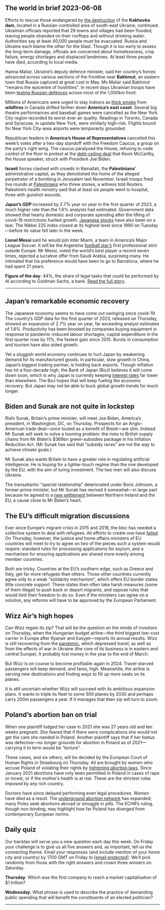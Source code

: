 ## The world in brief 2023-06-08

Efforts to rescue those endangered by [the destruction](https://www.bbc.co.uk/news/live/world-europe-65816109) of the <strong>Kakhovka dam</strong>, located in a Russian-controlled area of south-east Ukraine, continued. Ukrainian officials reported that 29 towns and villages had been flooded, leaving people stranded on their rooftops and without drinking water. Authorities say at least 40,000 people must be evacuated. Russia and Ukraine each blame the other for the blast. Though it is too early to assess the long-term damage, officials are concerned about homelessness, crop failure, energy shortages and displaced landmines. At least three people have died, according to local media.

Hanna Maliar, Ukraine’s deputy defence minister, said her country’s forces advanced across various sections of the frontline near <strong>Bakhmut</strong>, an eastern town that Russia captured at great cost in May. Ms Maliar said Bakhmut “remains the epicentre of hostilities”. In recent days Ukrainian troops have been [testing Russian defences](https://www.economist.com/briefing/2023/06/07/ukraines-counter-offensive-is-gathering-pace) across most of the 1,000km front.

Millions of Americans were urged to stay indoors as [thick smoke](https://www.economist.com/graphic-detail/2023/06/07/smoke-blackens-the-air-in-americas-north-east) from <strong>wildfires</strong> in Canada drifted farther down <strong>America’s east coast</strong>. Several big theatre performances and baseball games were cancelled as the New York City region recorded its worst-ever air quality. Readings in Toronto, Canada and Syracuse, in upstate New York, were similarly high-risk. Flights bound for New York City-area airports were temporarily grounded.

Republican leaders in <strong>America’s House of Representatives</strong> cancelled this week’s votes after a two-day standoff with the Freedom Caucus, a group on the party’s right wing. The caucus paralysed the House, refusing to cede control of the floor in protest at the [debt-ceiling deal](https://www.economist.com/united-states/2023/06/01/america-avoids-financial-armageddon-but-stays-in-fiscal-hell) that Kevin McCarthy, the House speaker, struck with President Joe Biden.

<strong>Israeli</strong> forces clashed with crowds in Ramallah, the <strong>Palestinians’ </strong>administrative capital, as they demolished the home of the alleged perpetrator of a bombing in Jerusalem last November. Israeli troops fired live rounds at [Palestinians](https://www.economist.com/middle-east-and-africa/2023/05/11/the-palestinians-need-new-leaders) who threw stones, a witness told Reuters. Palestine’s health ministry said that at least six people went to hospital, three with gunshot wounds.

<strong>Japan’s GDP </strong>increased by 2.7% year on year in the first quarter of 2023, a much higher rate than the 1.6% analysts had estimated. Government data showed that hearty domestic and corporate spending after the lifting of covid-19 restrictions fuelled growth. [Japanese stocks](https://www.economist.com/finance-and-economics/2023/04/20/warren-buffett-is-shaking-japans-magic-money-tree) have also been on a tear. The Nikkei 225 index closed at its highest level since 1990 on Tuesday—before its value fell later in the week.

<strong>Lionel Messi </strong>said he would join Inter Miami, a team in America’s Major League Soccer. It will be the Argentine [football star’s](https://www.economist.com/graphic-detail/2021/08/14/by-the-numbers-lionel-messi-is-european-footballs-best-scorer-ever) first professional stint outside Europe. Mr Messi, voted the world’s best player a record seven times, rejected a lucrative offer from Saudi Arabia, surprising many. He intimated that his preference would have been to go to Barcelona, where he had spent 21 years.

<strong>Figure of the day</strong>: 44%, the share of legal tasks that could be performed by AI according to Goldman Sachs, a bank. [Read the full story](https://www.economist.com/business/2023/06/06/generative-ai-could-radically-alter-the-practice-of-law).

----------

## Japan’s remarkable economic recovery

The Japanese economy seems to have come out swinging since covid-19. The country’s GDP data for the first quarter of 2023, released on Thursday, showed an expansion of 2.7% year on year, far exceeding analyst estimates of 1.6%. Productivity has been boosted by companies buying equipment in response to pandemic-induced labour shortages; capital expenditure in the first quarter rose by 11%, the fastest gain since 2015. Bursts in consumption and tourism have also aided growth. 

Yet a sluggish world economy continues to hurt Japan by weakening demand for its manufactured goods. In particular, slow growth in China, Japan’s biggest trading partner, is holding back exports. Though inflation has hit a four-decade high, the Bank of Japan (BoJ) believes it will come down soon, which is why Japan is currently keeping [interest rates](https://www.economist.com/finance-and-economics/2023/05/04/how-japanese-policymakers-ended-up-in-a-very-deep-hole) far lower than elsewhere. The BoJ hopes that will keep fueling the economic recovery. But Japan may not be able to buck global growth trends for much longer.

## Biden and Sunak are not quite in lockstep

Rishi Sunak, Britain’s prime minister, will meet Joe Biden, America’s president, in Washington, DC, on Thursday. Prospects for an Anglo-American trade deal—once touted as a benefit of Brexit—are slim. Instead Mr Sunak will seek to solve a looming problem: the risks to British supply chains from Mr Biden’s $369bn green-subsidies package in his Inflation Reduction Act. (Mr Sunak has said that “subsidy races” are not the way to achieve climate goals.)

Mr Sunak also wants Britain to have a greater role in regulating artificial intelligence. He is hoping for a lighter-touch regime than the one developed by the EU, with the aim of luring investment. The two men will also discuss Ukraine.

The transatlantic “special relationship” deteriorated under Boris Johnson, a former prime minister, but Mr Sunak has revived it somewhat—in large part because he agreed to a [new settlement](https://www.economist.com/britain/2023/03/22/british-mps-approve-rishi-sunaks-northern-irish-deal-with-the-eu) between Northern Ireland and the EU, a cause close to Mr Biden’s heart.

## The EU’s difficult migration discussions

Ever since Europe’s migrant crisis in 2015 and 2016, the bloc has needed a collective system to deal with refugees. All efforts to create one have [failed](https://www.economist.com/europe/2022/11/17/a-new-migration-crisis-is-brewing-in-europe). On Thursday, however, the justice and home affairs ministers of EU countries will meet to try to agree on two of the pieces such a system would require: standard rules for processing applications for asylum, and a mechanism for ensuring applications are shared more evenly among member countries.

Both are tricky. Countries at the EU’s southern edge, such as Greece and Italy, get far more refugees than others. Those other countries currently agree only to a weak “solidarity mechanism”, which offers EU border states little concrete support. These states then often take harsh measures (some of them illegal) to push back or deport migrants, and oppose rules that would limit their freedom to do so. Even if the ministers can agree on a solution, any reforms will have to be approved by the European Parliament.

## Wizz Air’s high hopes

Can Wizz regain its zip? That will be the question on the minds of investors on Thursday, when the Hungarian budget airline—the third biggest low-cost carrier in Europe after Ryanair and Easyjet—reports its annual results. Wizz is still recovering from the [pandemic](https://www.economist.com/business/2021/07/06/which-airlines-will-soar-after-the-pandemic), which depressed travel, as well as from the effects of war in Ukraine (the core of its business is in eastern and central Europe). It probably lost money in the year to the end of March.

But Wizz is on course to become profitable again in 2024. Travel-starved passengers will keep demand, and fares, high. Meanwhile, the airline is serving new destinations and finding ways to fill up more seats on its planes.

It is still uncertain whether Wizz will succeed with its ambitious expansion plans. It wants to triple its fleet to some 500 planes by 2030 and perhaps carry 200m passengers a year. If it manages that then zip will turn to zoom.

## Poland’s abortion ban on trial

When one plaintiff lodged her case in 2021 she was 27 years old and ten weeks pregnant. She feared that if there were complications she would not get the care she needed in Poland. Another plaintiff says that if her foetus was defective—no longer grounds for abortion in Poland as of 2021—carrying it to term would be “torture”.

These cases, and six others, will be decided by the European Court of Human Rights in Strasbourg on Thursday. All are brought by women who accuse Poland of violating their rights by [tightening abortion laws](https://www.economist.com/europe/2020/10/31/polands-abortion-rules-are-now-among-the-strictest-in-any-rich-country). Since January 2021 abortions have only been permitted in Poland in cases of rape or incest, or if the mother’s health is at risk. These are the strictest rules imposed by any rich country.

Doctors have since delayed performing even legal procedures. Women have died as a result. The [underground abortion network](https://www.economist.com/europe/2021/02/27/europes-underground-abortion-network) has expanded; many Poles seek abortions abroad or smuggle in pills. The ECHR’s ruling, though non-binding, may highlight how far Poland has diverged from contemporary European norms.

## Daily quiz

Our baristas will serve you a new question each day this week. On Friday your challenge is to give us all five answers and, as important, tell us the connecting theme. Email your responses (and include mention of your home city and country) by 1700 GMT on Friday to [<span class="__cf_email__" data-cfemail="1243677b68576162607761617d5277717d7c7d7f7b61663c717d7f">[email&#160;protected]</span>](https://mail.google.com/mail/?view=cm&amp;fs=1&amp;tf=1&amp;to=QuizEspresso@economist.com). We’ll pick randomly from those with the right answers and crown three winners on Saturday.

<strong>Thursday</strong>: Which was the first company to reach a market capitalisation of $1 trillion?

<strong>Wednesday</strong>: What phrase is used to describe the practice of demanding public spending that will benefit the constituents of an elected politician?

----------
